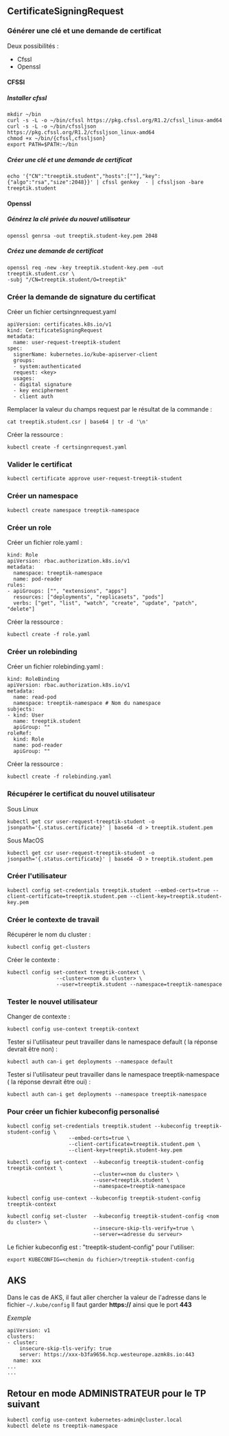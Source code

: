## CertificateSigningRequest

### Générer une clé et une demande de certificat

Deux possibilités :
- Cfssl
- Openssl

#### CFSSl

##### Installer cfssl

```
mkdir ~/bin
curl -s -L -o ~/bin/cfssl https://pkg.cfssl.org/R1.2/cfssl_linux-amd64
curl -s -L -o ~/bin/cfssljson https://pkg.cfssl.org/R1.2/cfssljson_linux-amd64
chmod +x ~/bin/{cfssl,cfssljson}
export PATH=$PATH:~/bin
```

##### Créer une clé et une demande de certificat

```
echo '{"CN":"treeptik.student","hosts":[""],"key":{"algo":"rsa","size":2048}}' | cfssl genkey  - | cfssljson -bare treeptik.student
```

#### Openssl

##### Générez la clé privée du nouvel utilisateur

```
openssl genrsa -out treeptik.student-key.pem 2048
```

##### Créez une demande de certificat

```
openssl req -new -key treeptik.student-key.pem -out treeptik.student.csr \
-subj "/CN=treeptik.student/O=treeptik"
```

### Créer la demande de signature du certificat

Créer un fichier certsingnrequest.yaml
```
apiVersion: certificates.k8s.io/v1
kind: CertificateSigningRequest
metadata:
  name: user-request-treeptik-student
spec:
  signerName: kubernetes.io/kube-apiserver-client
  groups:
  - system:authenticated
  request: <key>
  usages:
  - digital signature
  - key encipherment
  - client auth
```

Remplacer la valeur du champs request par le résultat de la commande :
```
cat treeptik.student.csr | base64 | tr -d '\n'
```

Créer la ressource :
```
kubectl create -f certsingnrequest.yaml
```

### Valider le certificat

```
kubectl certificate approve user-request-treeptik-student
```

### Créer un namespace

```
kubectl create namespace treeptik-namespace
```

### Créer un role

Créer un fichier role.yaml :
```
kind: Role
apiVersion: rbac.authorization.k8s.io/v1
metadata:
  namespace: treeptik-namespace
  name: pod-reader
rules:
- apiGroups: ["", "extensions", "apps"]
  resources: ["deployments", "replicasets", "pods"]
  verbs: ["get", "list", "watch", "create", "update", "patch", "delete"]
```

Créer la ressource :
```
kubectl create -f role.yaml
```

### Créer un rolebinding

Créer un fichier rolebinding.yaml :
```
kind: RoleBinding
apiVersion: rbac.authorization.k8s.io/v1
metadata:
  name: read-pod
  namespace: treeptik-namespace # Nom du namespace
subjects:
- kind: User
  name: treeptik.student
  apiGroup: ""
roleRef:
  kind: Role
  name: pod-reader
  apiGroup: ""
```

Créer la ressource :
```
kubectl create -f rolebinding.yaml
```

### Récupérer le certificat du nouvel utilisateur

Sous Linux
```
kubectl get csr user-request-treeptik-student -o jsonpath='{.status.certificate}' | base64 -d > treeptik.student.pem
```

Sous MacOS
```
kubectl get csr user-request-treeptik-student -o jsonpath='{.status.certificate}' | base64 -D > treeptik.student.pem
```


### Créer l'utilisateur

```
kubectl config set-credentials treeptik.student --embed-certs=true --client-certificate=treeptik.student.pem --client-key=treeptik.student-key.pem
```

### Créer le contexte de travail

Récupérer le nom du cluster :
```
kubectl config get-clusters
```

Créer le contexte :
```
kubectl config set-context treeptik-context \
                --cluster=<nom du cluster> \
                --user=treeptik.student --namespace=treeptik-namespace
```

### Tester le nouvel utilisateur

Changer de contexte :
```
kubectl config use-context treeptik-context
```

Tester si l'utilisateur peut travailler dans le namespace default ( la réponse devrait être non) :
```
kubectl auth can-i get deployments --namespace default
```

Tester si l'utilisateur peut travailler dans le namespace treeptik-namespace ( la réponse devrait être oui) :
```
kubectl auth can-i get deployments --namespace treeptik-namespace
```

### Pour créer un fichier kubeconfig personalisé

```
kubectl config set-credentials treeptik.student --kubeconfig treeptik-student-config \
                    --embed-certs=true \
                    --client-certificate=treeptik.student.pem \
                    --client-key=treeptik.student-key.pem
```

```
kubectl config set-context  --kubeconfig treeptik-student-config treeptik-context \
                            --cluster=<nom du cluster> \
                            --user=treeptik.student \
                            --namespace=treeptik-namespace
```

```
kubectl config use-context --kubeconfig treeptik-student-config treeptik-context
```

```
kubectl config set-cluster  --kubeconfig treeptik-student-config <nom du cluster> \
                            --insecure-skip-tls-verify=true \
                            --server=<adresse du serveur>
```

Le fichier kubeconfig est : "treeptik-student-config" pour l'utiliser:
```
export KUBECONFIG=<chemin du fichier>/treeptik-student-config
```

## AKS

Dans le cas de AKS, il faut aller chercher la valeur de l'adresse dans le fichier `~/.kube/config`
Il faut garder **https://** ainsi que le port **443**

*Exemple*
```
apiVersion: v1
clusters:
- cluster:
    insecure-skip-tls-verify: true
    server: https://xxx-b3fa9656.hcp.westeurope.azmk8s.io:443
  name: xxx
...
...
```

## Retour en mode ADMINISTRATEUR pour le TP suivant

```
kubectl config use-context kubernetes-admin@cluster.local
kubectl delete ns treeptik-namespace
```
